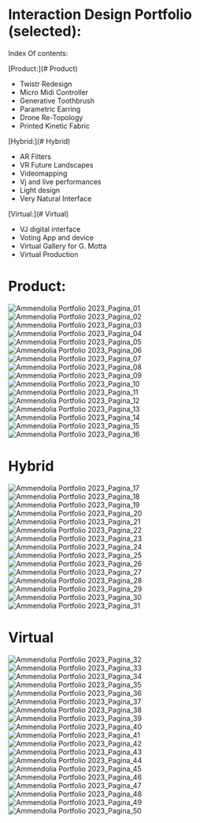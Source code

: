 # Interaction Design Portfolio (selected):  
Index Of contents:  


[Product:](# Product) 
- Twistr Redesign 
- Micro Midi Controller   
- Generative Toothbrush  
- Parametric Earring
- Drone Re-Topology
- Printed Kinetic Fabric


[Hybrid:](# Hybrid) 
- AR Filters  
- VR Future Landscapes     
- Videomapping   
- Vj and live performances  
- Light design  
- Very Natural Interface  

[Virtual:](# Virtual) 
- VJ digital interface  
- Voting App and device  
- Virtual Gallery for G. Motta  
- Virtual Production  

# Product:  
![Ammendolia Portfolio 2023_Pagina_01](https://user-images.githubusercontent.com/82780678/225055571-ccc65e8e-39cc-4a94-ab42-e6ee1d990b3d.png)  
![Ammendolia Portfolio 2023_Pagina_02](https://user-images.githubusercontent.com/82780678/225055598-b8aae9ee-9c4c-4c0c-8383-fcb1e54d3f32.png)  
![Ammendolia Portfolio 2023_Pagina_03](https://user-images.githubusercontent.com/82780678/225055652-43334d77-617f-493a-85eb-2492292af5a8.png)  
![Ammendolia Portfolio 2023_Pagina_04](https://user-images.githubusercontent.com/82780678/225055749-54828912-a8c5-4862-9c9b-4cfaa334c58f.png)  
![Ammendolia Portfolio 2023_Pagina_05](https://user-images.githubusercontent.com/82780678/225055782-d3f9ff2e-174e-4643-928b-3f81318f2489.png)  
![Ammendolia Portfolio 2023_Pagina_06](https://user-images.githubusercontent.com/82780678/225055809-70fd37ae-2773-4eaa-9708-7a622c3aec24.png)  
![Ammendolia Portfolio 2023_Pagina_07](https://user-images.githubusercontent.com/82780678/225055850-a3d4dfda-470e-45ae-839f-3ea893ded267.png)  
![Ammendolia Portfolio 2023_Pagina_08](https://user-images.githubusercontent.com/82780678/225055920-a58f427a-e404-440c-a605-f212530ad7d1.png)  
![Ammendolia Portfolio 2023_Pagina_09](https://user-images.githubusercontent.com/82780678/225056042-c4633f2a-6e1e-43e0-87f7-570a12355759.png)  
![Ammendolia Portfolio 2023_Pagina_10](https://user-images.githubusercontent.com/82780678/225056037-2561830e-7bae-4fe6-ab9f-d89b0ec7f5a5.png)  
![Ammendolia Portfolio 2023_Pagina_11](https://user-images.githubusercontent.com/82780678/225056141-3e046baf-8357-4ae1-aec6-42c33860042a.png)  
![Ammendolia Portfolio 2023_Pagina_12](https://user-images.githubusercontent.com/82780678/225056193-c5d559ea-1a91-4c16-96f7-437e381a762d.png)  
![Ammendolia Portfolio 2023_Pagina_13](https://user-images.githubusercontent.com/82780678/225056236-4f685c80-9863-4623-bfe2-c4450f6ca080.png)  
![Ammendolia Portfolio 2023_Pagina_14](https://user-images.githubusercontent.com/82780678/225056264-151ae08b-3660-415c-8a78-659230776c2f.png)  
![Ammendolia Portfolio 2023_Pagina_15](https://user-images.githubusercontent.com/82780678/225056301-b621b8fa-4dd8-4179-8958-53c5e91ab725.png)  
![Ammendolia Portfolio 2023_Pagina_16](https://user-images.githubusercontent.com/82780678/225056341-314e1614-ebc6-4359-b3e6-865f44a4ad1e.png)  
# Hybrid    
![Ammendolia Portfolio 2023_Pagina_17](https://user-images.githubusercontent.com/82780678/225056408-f8803293-2a02-46ab-a8ca-e62cc19fe1eb.png)   
![Ammendolia Portfolio 2023_Pagina_18](https://user-images.githubusercontent.com/82780678/225056522-0fb69b68-7d0b-44d0-b1c5-7d060020a59d.png)  
![Ammendolia Portfolio 2023_Pagina_19](https://user-images.githubusercontent.com/82780678/225056567-e1961074-d4d4-4dd1-9671-9863c01c3f05.png)  
![Ammendolia Portfolio 2023_Pagina_20](https://user-images.githubusercontent.com/82780678/225056592-6c2e9f6b-c255-4191-8e06-eb5f4193dad9.png)  
![Ammendolia Portfolio 2023_Pagina_21](https://user-images.githubusercontent.com/82780678/225056667-f8a45ef9-6e98-487a-a42f-3ca5b282246a.png)  
![Ammendolia Portfolio 2023_Pagina_22](https://user-images.githubusercontent.com/82780678/225056912-dcf3731c-8223-4d49-9619-5d43bc9920ec.png)  
![Ammendolia Portfolio 2023_Pagina_23](https://user-images.githubusercontent.com/82780678/225056918-ce971c5b-07b7-481f-8de6-e2bd794f4d03.png)  
![Ammendolia Portfolio 2023_Pagina_24](https://user-images.githubusercontent.com/82780678/225056960-8537b3d7-95a4-4f9b-ae4d-8bb9b23a4013.png)  
![Ammendolia Portfolio 2023_Pagina_25](https://user-images.githubusercontent.com/82780678/225057016-b7c25929-8985-4d51-a2c9-7027e2b37e1b.png)  
![Ammendolia Portfolio 2023_Pagina_26](https://user-images.githubusercontent.com/82780678/225057007-bead3e5f-57f8-4704-8ec4-a54f8057084a.png)  
![Ammendolia Portfolio 2023_Pagina_27](https://user-images.githubusercontent.com/82780678/225057098-56edc656-a701-41f6-9a38-a13f68f978b1.png)   
![Ammendolia Portfolio 2023_Pagina_28](https://user-images.githubusercontent.com/82780678/225057209-4f1111f1-e8ec-424f-afc3-9c6b5df81c82.png)  
![Ammendolia Portfolio 2023_Pagina_29](https://user-images.githubusercontent.com/82780678/225057216-dbf745b5-4b54-4503-bb54-dc51ea349128.png)  
![Ammendolia Portfolio 2023_Pagina_30](https://user-images.githubusercontent.com/82780678/225057245-8e4a850c-607c-4129-868e-f12627be4cf1.png)  
![Ammendolia Portfolio 2023_Pagina_31](https://user-images.githubusercontent.com/82780678/225057280-d0174dd1-560c-4cf9-8727-9c79662b6234.png) 
# Virtual  
![Ammendolia Portfolio 2023_Pagina_32](https://user-images.githubusercontent.com/82780678/225057310-5a9c7556-8d6c-4c48-8276-726f9ddc0883.png)  
![Ammendolia Portfolio 2023_Pagina_33](https://user-images.githubusercontent.com/82780678/225057344-cfe00744-b82b-4ace-9c3c-6e6dda60cb5f.png)  
![Ammendolia Portfolio 2023_Pagina_34](https://user-images.githubusercontent.com/82780678/225057375-0ab9f44f-cf58-486d-a1fc-9673560ca8d8.png)   
![Ammendolia Portfolio 2023_Pagina_35](https://user-images.githubusercontent.com/82780678/225057405-e45a5025-4181-4847-94c8-1fa3f9e0a5c8.png)   
![Ammendolia Portfolio 2023_Pagina_36](https://user-images.githubusercontent.com/82780678/225057574-e9b11ea0-579a-438f-bd2d-b54913f6e1f9.png)  
![Ammendolia Portfolio 2023_Pagina_37](https://user-images.githubusercontent.com/82780678/225057601-41578089-ad0c-4c1f-b367-f0e5cd9fac15.png)  
![Ammendolia Portfolio 2023_Pagina_38](https://user-images.githubusercontent.com/82780678/225057623-a1756e86-a187-4e3a-b8cc-bb70fc7979b1.png)  
![Ammendolia Portfolio 2023_Pagina_39](https://user-images.githubusercontent.com/82780678/225057646-2118ea6f-4fd9-4991-b461-9252d1323151.png)  
![Ammendolia Portfolio 2023_Pagina_40](https://user-images.githubusercontent.com/82780678/225057673-08efc06c-0e7b-439c-a474-00f629395bc9.png)  
![Ammendolia Portfolio 2023_Pagina_41](https://user-images.githubusercontent.com/82780678/225057706-ac35c272-a934-41e4-b373-a922c7dd897d.png)  
![Ammendolia Portfolio 2023_Pagina_42](https://user-images.githubusercontent.com/82780678/225057749-1d66bfae-31de-4cee-b970-3b66aca2ae8f.png)  
![Ammendolia Portfolio 2023_Pagina_43](https://user-images.githubusercontent.com/82780678/225057774-494b4958-7c33-40f6-93c8-a18c48c09b4b.png)  
![Ammendolia Portfolio 2023_Pagina_44](https://user-images.githubusercontent.com/82780678/225057805-217ec8ab-35d1-45d4-b1a3-c8ee1ae5b752.png)  
![Ammendolia Portfolio 2023_Pagina_45](https://user-images.githubusercontent.com/82780678/225057829-2538562f-1645-41fc-b715-4acdfe15dc3a.png)  
![Ammendolia Portfolio 2023_Pagina_46](https://user-images.githubusercontent.com/82780678/225057893-3e6e5f16-292b-4d92-bc72-363e03755693.png)  
![Ammendolia Portfolio 2023_Pagina_47](https://user-images.githubusercontent.com/82780678/225057905-b365a027-e238-4d8e-a78a-427e0c706847.png)  
![Ammendolia Portfolio 2023_Pagina_48](https://user-images.githubusercontent.com/82780678/225057972-a13f99b6-f18a-4497-bdda-03dc7c990924.png)  
![Ammendolia Portfolio 2023_Pagina_49](https://user-images.githubusercontent.com/82780678/225057975-09b348fc-c56f-49e8-8f49-1008d6cd9c5c.png)  
![Ammendolia Portfolio 2023_Pagina_50](https://user-images.githubusercontent.com/82780678/225057993-103df65f-aee8-4b02-be6d-6eb1de02ea97.png)  













